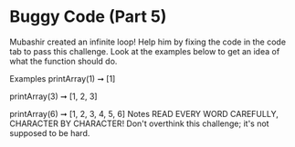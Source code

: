 # Buggy Code (Part 5)

Mubashir created an infinite loop! Help him by fixing the code in the code tab to pass this challenge. Look at the examples below to get an idea of what the function should do.

Examples
printArray(1) ➞ [1]

printArray(3) ➞ [1, 2, 3]

printArray(6) ➞ [1, 2, 3, 4, 5, 6]
Notes
READ EVERY WORD CAREFULLY, CHARACTER BY CHARACTER!
Don't overthink this challenge; it's not supposed to be hard.
